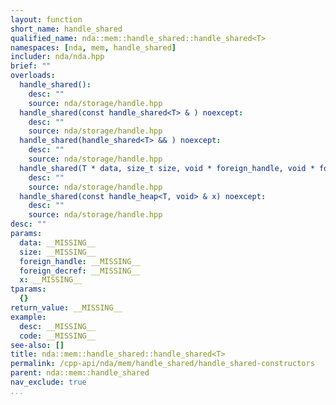 ```yaml
---
layout: function
short_name: handle_shared
qualified_name: nda::mem::handle_shared::handle_shared<T>
namespaces: [nda, mem, handle_shared]
includer: nda/nda.hpp
brief: ""
overloads:
  handle_shared():
    desc: ""
    source: nda/storage/handle.hpp
  handle_shared(const handle_shared<T> & ) noexcept:
    desc: ""
    source: nda/storage/handle.hpp
  handle_shared(handle_shared<T> && ) noexcept:
    desc: ""
    source: nda/storage/handle.hpp
  handle_shared(T * data, size_t size, void * foreign_handle, void * foreign_decref) noexcept:
    desc: ""
    source: nda/storage/handle.hpp
  handle_shared(const handle_heap<T, void> & x) noexcept:
    desc: ""
    source: nda/storage/handle.hpp
desc: ""
params:
  data: __MISSING__
  size: __MISSING__
  foreign_handle: __MISSING__
  foreign_decref: __MISSING__
  x: __MISSING__
tparams:
  {}
return_value: __MISSING__
example:
  desc: __MISSING__
  code: __MISSING__
see-also: []
title: nda::mem::handle_shared::handle_shared<T>
permalink: /cpp-api/nda/mem/handle_shared/handle_shared-constructors
parent: nda::mem::handle_shared
nav_exclude: true
...
```


